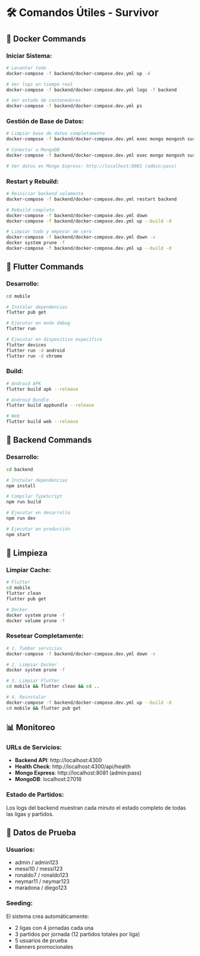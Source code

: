 # 🛠️ Comandos Útiles - Survivor

## 🐳 Docker Commands

### **Iniciar Sistema:**
```bash
# Levantar todo
docker-compose -f backend/docker-compose.dev.yml up -d

# Ver logs en tiempo real
docker-compose -f backend/docker-compose.dev.yml logs -f backend

# Ver estado de contenedores
docker-compose -f backend/docker-compose.dev.yml ps
```

### **Gestión de Base de Datos:**
```bash
# Limpiar base de datos completamente
docker-compose -f backend/docker-compose.dev.yml exec mongo mongosh survivor --eval "db.dropDatabase()"

# Conectar a MongoDB
docker-compose -f backend/docker-compose.dev.yml exec mongo mongosh survivor

# Ver datos en Mongo Express: http://localhost:8081 (admin:pass)
```

### **Restart y Rebuild:**
```bash
# Reiniciar backend solamente
docker-compose -f backend/docker-compose.dev.yml restart backend

# Rebuild completo
docker-compose -f backend/docker-compose.dev.yml down
docker-compose -f backend/docker-compose.dev.yml up --build -d

# Limpiar todo y empezar de cero
docker-compose -f backend/docker-compose.dev.yml down -v
docker system prune -f
docker-compose -f backend/docker-compose.dev.yml up --build -d
```

## 📱 Flutter Commands

### **Desarrollo:**
```bash
cd mobile

# Instalar dependencias
flutter pub get

# Ejecutar en modo debug
flutter run

# Ejecutar en dispositivo específico
flutter devices
flutter run -d android
flutter run -d chrome
```

### **Build:**
```bash
# Android APK
flutter build apk --release

# Android Bundle
flutter build appbundle --release

# Web
flutter build web --release
```

## 🔧 Backend Commands

### **Desarrollo:**
```bash
cd backend

# Instalar dependencias
npm install

# Compilar TypeScript
npm run build

# Ejecutar en desarrollo
npm run dev

# Ejecutar en producción
npm start
```

## 🧹 Limpieza

### **Limpiar Cache:**
```bash
# Flutter
cd mobile
flutter clean
flutter pub get

# Docker
docker system prune -f
docker volume prune -f
```

### **Resetear Completamente:**
```bash
# 1. Tumbar servicios
docker-compose -f backend/docker-compose.dev.yml down -v

# 2. Limpiar Docker
docker system prune -f

# 3. Limpiar Flutter
cd mobile && flutter clean && cd ..

# 4. Reinstalar
docker-compose -f backend/docker-compose.dev.yml up --build -d
cd mobile && flutter pub get
```

## 📊 Monitoreo

### **URLs de Servicios:**
- **Backend API**: http://localhost:4300
- **Health Check**: http://localhost:4300/api/health
- **Mongo Express**: http://localhost:8081 (admin:pass)
- **MongoDB**: localhost:27018

### **Estado de Partidos:**
Los logs del backend muestran cada minuto el estado completo de todas las ligas y partidos.

## 🎯 Datos de Prueba

### **Usuarios:**
- admin / admin123
- messi10 / messi123
- ronaldo7 / ronaldo123
- neymar11 / neymar123
- maradona / diego123

### **Seeding:**
El sistema crea automáticamente:
- 2 ligas con 4 jornadas cada una
- 3 partidos por jornada (12 partidos totales por liga)
- 5 usuarios de prueba
- Banners promocionales
